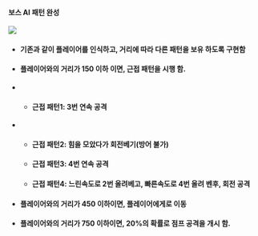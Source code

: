 #### 보스 AI 패턴 완성
![](https://github.com/kimeorua/kimeorua.github.io/blob/main/img/%EB%B3%B4%EC%8A%A4AIver2.PNG?raw=true)
+ #### 기존과 같이 플레이어를 인식하고, 거리에 따라 다른 패턴을 보유 하도록 구현함
+ #### 플레이어와의 거리가 150 이하 이면, 근접 패턴을 시행 함.
+  + #### 근접 패턴1: 3번 연속 공격
+  + #### 근접 패턴2: 힘을 모았다가 회전베기(방어 불가)
   + #### 근접 패턴3: 4번 연속 공격
   + #### 근접 패턴4: 느린속도로 2번 올려베고, 빠른속도로 4번 올려 벤후, 회전 공격
+ #### 플레이어와의 거리가 450 이하이면, 플레이어에게로 이동
+ #### 플레이어와의 거리가 750 이하이면, 20%의 확률로 점프 공격을 개시 함.
